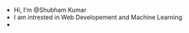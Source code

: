 -  Hi, I’m @Shubham Kumar
- I am intrested in Web Developement and Machine Learning
-

<!---
Shubham17704/Shubham17704 is a ✨ special ✨ repository because its `README.md` (this file) appears on your GitHub profile.
You can click the Preview link to take a look at your changes.
--->
